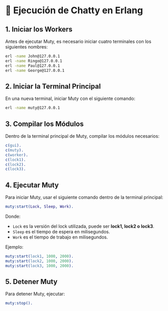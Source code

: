 # 🚀 Ejecución de Chatty en Erlang

## 1. Iniciar los Workers

Antes de ejecutar Muty, es necesario iniciar cuatro terminales con los siguientes nombres:

```sh
erl -name John@127.0.0.1
erl -name Ringo@127.0.0.1
erl -name Paul@127.0.0.1
erl -name George@127.0.0.1
```
## 2. Iniciar la Terminal Principal

En una nueva terminal, iniciar Muty con el siguiente comando:

```sh
erl -name muty@127.0.0.1
```


## 3. Compilar los Módulos

Dentro de la terminal principal de Muty, compilar los módulos necesarios:

```erlang
c(gui).
c(muty).
c(worker).
c(lock1).
c(lock2).
c(lock3).
```

## 4. Ejecutar Muty

Para iniciar Muty, usar el siguiente comando dentro de la terminal principal:

```erlang
muty:start(Lock, Sleep, Work).
```

Donde:

- `Lock`  es la versión del lock utilizada, puede ser **lock1, lock2 o lock3**.
- `Sleep` es el tiempo de espera en milisegundos.
- `Work`  es el tiempo de trabajo en milisegundos.

Ejemplo:

```erlang
muty:start(lock1, 1000, 2000).
muty:start(lock2, 1000, 2000).
muty:start(lock3, 1000, 2000).
```

## 5. Detener Muty

Para detener Muty, ejecutar:

```erlang
muty:stop().
```
